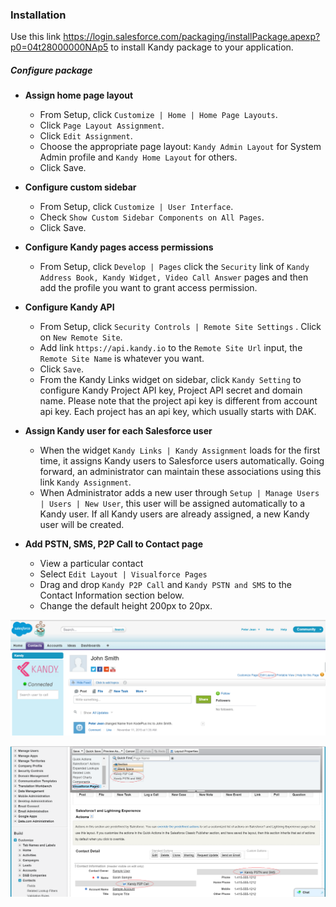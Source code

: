 ### Installation

Use this link <https://login.salesforce.com/packaging/installPackage.apexp?p0=04t28000000NAp5> to install Kandy package to your application.

##### Configure package

- **Assign home page layout**
  - From Setup, click `Customize | Home | Home Page Layouts`.
  - Click `Page Layout Assignment`.
  - Click `Edit Assignment`.
  - Choose the appropriate page layout: `Kandy Admin Layout` for System Admin profile and `Kandy Home Layout` for others.
  - Click Save.



- **Configure custom sidebar**
  - From Setup, click `Customize | User Interface`.
  - Check `Show Custom Sidebar Components on All Pages`.
  - Click Save.


- **Configure Kandy pages access permissions**
  - From Setup, click `Develop | Pages` click the `Security` link of `Kandy Address Book, Kandy Widget, Video Call Answer` pages and then add the profile you want to grant access permission.


- **Configure Kandy API**
  - From Setup, click `Security Controls | Remote Site Settings` . Click on `New Remote Site`.
  - Add link `https://api.kandy.io` to the `Remote Site Url` input, the `Remote Site Name` is whatever you want.
  - Click `Save`.
  - From the Kandy Links widget on sidebar, click `Kandy Setting` to configure Kandy Project API key, Project API secret and domain name. Please note that the project api key is different from account api key. Each project has an api key, which usually starts with DAK.


- **Assign Kandy user for each Salesforce user**
  - When the widget `Kandy Links | Kandy Assignment` loads for the first time, it assigns Kandy users to Salesforce users automatically. Going forward, an administrator can maintain these associations using this link `Kandy Assignment`.
  - When Administrator adds a new user through `Setup | Manage Users | Users | New User`, this user will be assigned automatically to a Kandy user. If all Kandy users are already assigned, a new Kandy user will be created.

- **Add PSTN, SMS, P2P Call to Contact page**
  - View a particular contact
  - Select `Edit Layout | Visualforce Pages`
  - Drag and drop `Kandy P2P Call` and `Kandy PSTN and SMS` to the Contact Information section below.
  - Change the default height 200px to 20px.

![Screenshot1](resources/Salesforce_Admin_Contact_Edit_Layout.PNG)

![Screenshot2](resources/Salesforce_Admin_Configure_Contact_PSTN_SMS_P2P.png)



